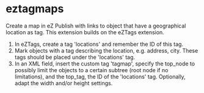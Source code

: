 eztagmaps
=========

Create a map in eZ Publish with links to object that have a geographical location as tag.
This extension builds on the eZTags extension.

1. In eZTags, create a tag 'locations' and remember the ID of this tag.
2. Mark objects with a tag describing the location, e.g. address, city. These tags should be placed under the 'locations' tag.
3. In an XML field, insert the custom tag 'tagmap', specify the top_node to possibly limit the objects to a certain subtree (root node if no limitations), and the top_tag, the ID of the 'locations' tag. Optionally, adapt the width and/or height settings.

